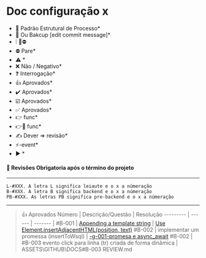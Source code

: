 
# Doc configuração x
* 🏁 Padrão Estrutural de Processo*
* 🏁 Ou Bakcup [edit commit message]*
* ❕ 🚧⛔
* ⛔ Pare*
* ⚠️ *
* ❌ Não / Negativo*
* ❓  Interrogação*
* 👍 Aprovados*
* ✔️ Aprovados*
* ☑️ Aprovados*
* ✅ Aprovados*
* 👉 func*
* 👉🔸 func*
* ✍️  Dever => revisão*
* ⚡-event*
* ▶️ *



#### 🚩 Revisões Obrigatoria após o término do projeto
---
    L-#XXX. A letra L significa leiaute e o x a númeração
    B-#XXX. A letra B significa backend e o x a númeração
    PB-#XXX. As letras PB significa pre-backend e o x a númeração
---
>  👍 Aprovados
> Número     | Descrição/Questão | Resolução
> ---------  | ------ | ------- |
> #B-001     | [Appending a template string](https://stackoverflow.com/questions/54618582/appending-a-template-string) | [Use Element.insertAdjacentHTML(position, text)](https://stackoverflow.com/a/54618669/17352874)
> #B-002     | implementar um promessa (insertToWsql) | [-g-001-promesa e async_await]()
> #B-002     | #B-003 evento click para linha (tr) criada de forma dinâmica | ASSETS\GITHUB\DOCS\#B-003 REVIEW.md

>
<!-- > Número     | Descrição/Questão
> ---------  | ------
> #PB-001     | [CodePen Home Draggable Div](https://codepen.io/h7-dev/pen/xxJgVrj)
> -->
<!-- > Número     | Descrição/Questão
> ---------  | ------
> #L-001     | `scroll-behavior: smooth; ` [Reduced Motion Media Query](https://alvarotrigo.com/blog/sticky-navbar/) -->

